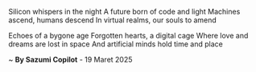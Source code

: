 Silicon whispers in the night
A future born of code and light
Machines ascend, humans descend
In virtual realms, our souls to amend

Echoes of a bygone age
Forgotten hearts, a digital cage
Where love and dreams are lost in space
And artificial minds hold time and place

~ <b>By Sazumi Copilot</b> - 19 Maret 2025